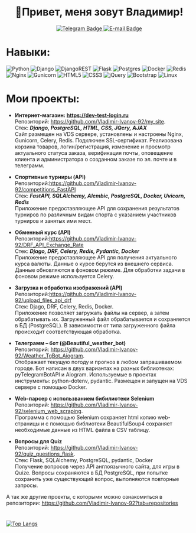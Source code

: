 <div id="header" align="center">
  <b><h1> 👋Привет, меня зовут Владимир!</h1></b>
    <div>
    <a href="https://t.me/Vladimir_i92">
      <img src="https://img.shields.io/badge/Telegram-blue?logo=telegram&logoColor=white&style=for-the-badge" alt="Telegram Badge"/>
    </a>
    <a href="mailto:vovai2092@yandex.ru">
      <img src="https://img.shields.io/badge/email-ghostwhite?logo=gmail&logoColor=red&style=for-the-badge" alt="E-mail Badge"/>
    </a>
    </div>
</div>

# Навыки:
![Python](https://img.shields.io/badge/python-3670A0?style-flat&logo=python&logoColor=ffdd54)
![Django](https://img.shields.io/badge/django-%23092E20.svg?style-flat&logo=django&logoColor=white)
![DjangoREST](https://img.shields.io/badge/DJANGO-REST-ff1709?style-flat&logo=django&logoColor=white&color=ff1709&labelColor=gray)
![Flask](https://img.shields.io/badge/flask-%23000.svg?style-flat&logo=flask&logoColor=white)
![Postgres](https://img.shields.io/badge/postgres-%23316192.svg?style-flat&logo=postgresql&logoColor=white)
![Docker](https://img.shields.io/badge/docker-%230db7ed.svg?style-flat&logo=docker&logoColor=white)
![Redis](https://img.shields.io/badge/redis-%23DD0031.svg?style-flat&logo=redis&logoColor=white)
![Nginx](https://img.shields.io/badge/nginx-%23009639.svg?style-flate&logo=nginx&logoColor=white)
![Gunicorn](https://img.shields.io/badge/gunicorn-%298729.svg?style-flat&logo=gunicorn&logoColor=white)
![HTML5](https://img.shields.io/badge/html5-%23E34F26.svg?style-flat&logo=html5&logoColor=white)
![CSS3](https://img.shields.io/badge/css3-%231572B6.svg?style-flat&logo=css3&logoColor=white)
![jQuery](https://img.shields.io/badge/jquery-%230769AD.svg?style-flat&logo=jquery&logoColor=white)
![Bootstrap](https://img.shields.io/badge/bootstrap-%238511FA.svg?style-flat&logo=bootstrap&logoColor=white)
![Linux](https://img.shields.io/badge/Linux-FCC624?style-flat&logo=linux&logoColor=black)


# Мои проекты:
- <b>Интернет-магазин: https://dev-test-login.ru </b>  
Репозиторий: https://github.com/Vladimir-Ivanov-92/my_site.       
Стек: *<b> Django, PostgreSQL, HTML, CSS, JQery, AJAX </b>*
</br> Сайт размещен на VDS сервере, установлены и настроены Nginx, Gunicorn, Celery, Redis. Подключен SSL-сертификат. Реализована корзина товаров, логин/регистрация, изменение и просмотр актуального статуса заказа, верификация почты, оповещение клиента и администратора о созданном заказе по эл. почте и в телеграмм.


- <b> Спортивные турниры (API) </b>      
Репозиторий:https://github.com/Vladimir-Ivanov-92/competitions_FastAPI
</br> Стек: *<b> FastAPI, SQLAlchemy, Alembic, PostgreSQL, Docker, Uvicorn, Redis </b>*      
Приложение предоставляющее API для сохранения результатов турниров по различным видам спорта с указанием участников турниров и занятых ими мест.

- <b> Обменный курс (API) </b>      
Репозиторий:https://github.com/Vladimir-Ivanov-92/DRF_API_Exchange_Rate
</br> Стек: *<b> Djago, DRF, Celery, Redis, Pydantic, Docker </b>*      
Приложение предоставляющее API для получения актуального курса валюты. Данные о курсе берутся из внешнего сервиса. Данные обновляются в фоновом режиме. Для обработки задачи в фоновом режиме используется Celery.

- <b> Загрузка и обработка изображений (API) </b>      
Репозиторий:https://github.com/Vladimir-Ivanov-92/upload_files_api_drf
</br> Стек: Djago, DRF, Celery, Redis, Docker.      
Приложение позволяет загружать файлы на сервер, а затем обрабатывать их.
Загруженный файл обрабатывается и сохраняется в БД (PostgreSQL). В зависимости от типа загруженного файла происходит соответствующая обработка.

- <b>Телеграмм – бот (@Beautiful_weather_bot)</b>      
Репозиторий: https://github.com/Vladimir-Ivanov-92/Weather_TgBot_Aiogram.      
Отображает текущую погоду и прогноз в любом запрашиваемом городе. Бот написан в двух вариантах на разных библиотеках: pyTelegramBotAPI и Aiogram. Используемые в проектах инструменты: python-dotenv, pydantic. Размещен и запущен на VDS сервере с помощью  Docker.

- <b>Web-парсер c использванием бибилиотеки Selenium</b>          
Репозиторий: https://github.com/Vladimir-Ivanov-92/selenium_web_scraping.  
Программа с помощью Selenium сохраняет html копию web-страницы и с помощью библиотеки BeautifulSoup4 сохраняет необходимые данные из HTML файла в CSV таблицу.


- <b>Вопросы для Quiz</b>          
Репозиторий: https://github.com/Vladimir-Ivanov-92/quiz_questions_flask.     
Стек: Flask, SQLAlchemy, PostgreSQL, pydantic, Docker    
Получение вопросов через API англоязычного сайта, для игры в Quize. Вопросы сохраняются в БД PostgreSQL, при попытке сохранить уже существующий вопрос, выполняются повторные запросы.

А так же другие проекты, с которыми можно ознакомиться в репозитории: https://github.com/Vladimir-Ivanov-92?tab=repositories


# 
[![Top Langs](https://github-readme-stats.vercel.app/api/top-langs/?username=Vladimir-Ivanov-92&layout=compact)](https://github.com/anuraghazra/github-readme-stats)


<!--
**Vladimir-Ivanov-92/Vladimir-Ivanov-92** is a ✨ _special_ ✨ repository because its `README.md` (this file) appears on your GitHub profile.

Here are some ideas to get you started:

- 🔭 I’m currently working on ...
- 🌱 I’m currently learning ...
- 👯 I’m looking to collaborate on ...
- 🤔 I’m looking for help with ...
- 💬 Ask me about ...
- 📫 How to reach me: 
- 😄 Pronouns: ...
- ⚡ Fun fact: ...
-->
